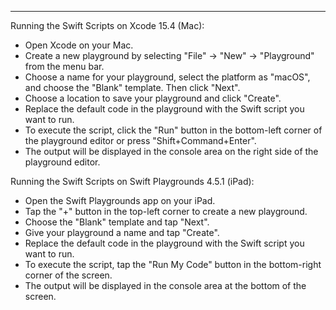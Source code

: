 - - - -

Running the Swift Scripts on Xcode 15.4 (Mac):
* Open Xcode on your Mac.
* Create a new playground by selecting "File" -> "New" -> "Playground" from the menu bar.
* Choose a name for your playground, select the platform as "macOS", and choose the "Blank" template. Then click "Next".
* Choose a location to save your playground and click "Create".
* Replace the default code in the playground with the Swift script you want to run.
* To execute the script, click the "Run" button in the bottom-left corner of the playground editor or press "Shift+Command+Enter".
* The output will be displayed in the console area on the right side of the playground editor.

Running the Swift Scripts on Swift Playgrounds 4.5.1 (iPad):
* Open the Swift Playgrounds app on your iPad.
* Tap the "+" button in the top-left corner to create a new playground.
* Choose the "Blank" template and tap "Next".
* Give your playground a name and tap "Create".
* Replace the default code in the playground with the Swift script you want to run.
* To execute the script, tap the "Run My Code" button in the bottom-right corner of the screen.
* The output will be displayed in the console area at the bottom of the screen.
